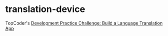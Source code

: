 # translation-device
TopCoder's [Development Practice Challenge: Build a Language Translation App](https://www.topcoder.com/challenges/30128882)

